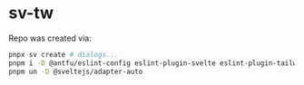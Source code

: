 # sv-tw

Repo was created via:

```bash
pnpx sv create # dialogs...
pnpm i -D @antfu/eslint-config eslint-plugin-svelte eslint-plugin-tailwindcss @sveltejs/adapter-static
pnpm un -D @sveltejs/adapter-auto
```
